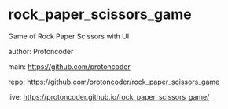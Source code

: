 # rock_paper_scissors_game
Game of Rock Paper Scissors with UI

author: Protoncoder

main: https://github.com/protoncoder

repo: https://github.com/protoncoder/rock_paper_scissors_game

live: https://protoncoder.github.io/rock_paper_scissors_game/
